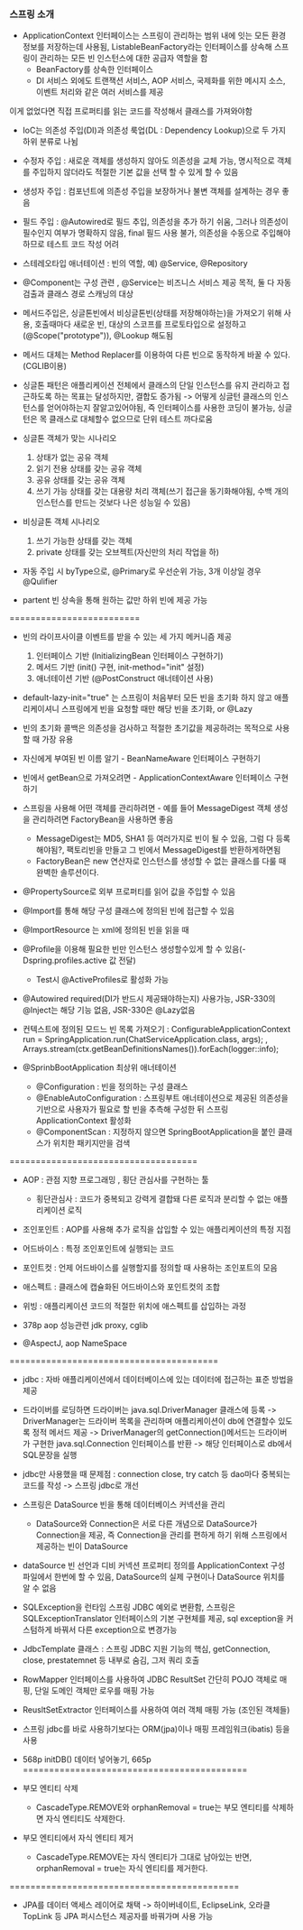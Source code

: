 
### 스프링 소개

* ApplicationContext 인터페이스는 스프링이 관리하는 범위 내에 잇는 모든 환경 정보를 저장하는데 사용됨, ListableBeanFactory라는 인터페이스를 상속해 스프링이 관리하는 모든 빈 인스턴스에 대한 공급자 역할을 함
  - BeanFactory를 상속한 인터페이스
  - DI 서비스 외에도 트랜잭션 서비스, AOP 서비스, 국제화를 위한 메시지 소스, 이벤트 처리와 같은 여러 서비스를 제공

이게 없었다면 직접 프로퍼티를 읽는 코드를 작성해서 클래스를 가져와야함

* IoC는 의존성 주입(DI)과 의존성 룩업(DL : Dependency Lookup)으로 두 가지 하위 분류로 나뉨

* 수정자 주입 : 새로운 객체를 생성하지 않아도 의존성을 교체 가능, 명시적으로 객체를 주입하지 않더라도 적절한 기본 값을 선택 할 수 있게 할 수 있음

* 생성자 주입 : 컴포넌트에 의존성 주입을 보장하거나 불변 객체를 설계하는 경우 좋음

* 필드 주입 : @Autowired로 필드 추입, 의존성을 추가 하기 쉬움, 그러나 의존성이 필수인지 여부가 명확하지 않음, final 필드 사용 불가, 의존성을 수동으로 주입해야 하므로 테스트 코드 작성 어려

* 스테레오타입 애너테이션 : 빈의 역할, 예) @Service, @Repository

* @Component는 구성 관련 , @Service는 비즈니스 서비스 제공 목적, 둘 다 자동 검출과 클래스 경로 스캐닝의 대상

* 메서드주입은, 싱글톤빈에서 비싱글톤빈(상태를 저장해야하는)을 가져오기 위해 사용, 호출때마다 새로운 빈, 대상의 스코프를 프로토타입으로 설정하고(@Scope("prototype")), @Lookup 해도됨

* 메서드 대체는 Method Replacer를 이용하여 다른 빈으로 동작하게 바꿀 수 있다.(CGLIB이용)

* 싱글톤 패턴은 애플리케이션 전체에서 클래스의 단일 인스턴스를 유지 관리하고 접근하도록 하는 목표는 달성하지만, 결합도 증가됨 -> 어떻게 싱글턴 클래스의 인스턴스를 얻어야하는지 잘알고있어야됨, 즉 인터페이스를 사용한 코딩이 불가능, 싱글턴은 목 클래스로 대체할수 없으므로 단위 테스트 까다로움

* 싱글톤 객체가 맞는 시나리오
  1. 상태가 없는 공유 객체
  2. 읽기 전용 상태를 갖는 공유 객체
  3. 공유 상태를 갖는 공유 객체
  4. 쓰기 가능 상태를 갖는 대용량 처리 객체(쓰기 접근을 동기화해야됨, 수백 개의 인스턴스를 만드는 것보다 나은 성능일 수 있음)

* 비싱글톤 객체 시나리오
  1. 쓰기 가능한 상태를 갖는 객체
  2. private 상태를 갖는 오브젝트(자신만의 처리 작업을 하)

* 자동 주입 시 byType으로, @Primary로 우선순위 가능, 3개 이상일 경우 @Qulifier

* partent 빈 상속을 통해 원하는 값만 하위 빈에 제공 가능

=========================

* 빈의 라이프사이클 이벤트를 받을 수 있는 세 가지 메커니즘 제공
  1. 인터페이스 기반 (InitializingBean 인터페이스 구현하기)
  2. 메서드 기반 (init() 구현, init-method="init" 설정)
  3. 애너테이션 기반 (@PostConstruct 애너테이션 사용)

* default-lazy-init="true" 는 스프링이 처음부터 모든 빈을 초기화 하지 않고 애플리케이셔니 스프링에게 빈을 요청할 때만 해당 빈을 초기화, or @Lazy

* 빈의 초기화 콜백은 의존성을 검사하고 적절한 초기값을 제공하려는 목적으로 사용할 때 가장 유용

* 자신에게 부여된 빈 이름 알기 - BeanNameAware 인터페이스 구현하기

* 빈에서 getBean으로 가져오려면 -  ApplicationContextAware 인터페이스 구현하기

* 스프링을 사용해 어떤 객체를 관리하려면 - 예를 들어 MessageDigest 객체 생성을 관리하려면 FactoryBean을 사용하면 좋음
  - MessageDigest는 MD5, SHA1 등 여러가지로 빈이 될 수 있음, 그럼 다 등록해야됨?, 팩토리빈을 만들고 그 빈에서 MessageDigest를 반환하게하면됨
  - FactoryBean은 new 연산자로 인스턴스를 생성할 수 없는 클래스를 다룰 때 완벽한 솔루션이다.

* @PropertySource로 외부 프로퍼티를 읽어 값을 주입할 수 있음

* @Import를 통해 해당 구성 클래스에 정의된 빈에 접근할 수 있음

* @ImportResource 는 xml에 정의된 빈을 읽을 때

* @Profile을 이용해 필요한 빈만 인스턴스 생성할수있게 할 수 있음(-Dspring.profiles.active 값 전달)
  - Test시 @ActiveProfiles로 활성화 가능

* @Autowired required(DI가 반드시 제공돼야하는지) 사용가능, JSR-330의 @Inject는 해당 기능 없음, JSR-330은 @Lazy없음

* 컨텍스트에 정의된 모드느 빈 목록 가져오기 : 		ConfigurableApplicationContext run = SpringApplication.run(ChatServiceApplication.class, args);
, Arrays.stream(ctx.getBeanDefinitionsNames()).forEach(logger::info);

* @SprinbBootApplication 최상위 애너테이션
  - @Configuration : 빈을 정의하는 구성 클래스
  - @EnableAutoConfiguration : 스프링부트 애너테이션으로 제공된 의존성을 기반으로 사용자가 필요로 할 빈을 추측해 구성한 뒤 스프링 ApplicationContext 활성화
  - @ComponentScan : 지정하지 않으면 SpringBootApplication을 붙인 클래스가 위치한 패키지만을 검색

====================================
* AOP : 관점 지향 프로그래밍 , 횡단 관심사를 구현하는 툴
  - 횡단관심사 : 코드가 중복되고 강력게 결합돼 다른 로직과 분리할 수 없는 애플리케이션 로직

* 조인포인트 : AOP를 사용해 추가 로직을 삽입할 수 있는 애플리케이션의 특정 지점
* 어드바이스 : 특정 조인포인트에 실행되는 코드
* 포인트컷 : 언제 어드바이스를 실행할지를 정의할 때 사용하는 조인포트의 모음
* 애스펙트 : 클래스에 캡슐화된 어드바이스와 포인트컷의 조합
* 위빙 : 애플리케이션 코드의 적절한 위치에 애스펙트를 삽입하는 과정

* 378p aop 성능관련 jdk proxy, cglib

* @AspectJ, aop NameSpace

========================================

* jdbc : 자바 애플리케이션에서 데이터베이스에 있는 데이터에 접근하는 표준 방법을 제공
* 드라이버를 로딩하면 드라이버는 java.sql.DriverManager 클래스에 등록 -> DriverManager는 드라이버 목록을 관리하며 애플리케이션이 db에 연결할수 있도록 정적 메서드 제공 -> DriverManager의 getConnection()메서드는 드라이버가 구현한 java.sql.Connection 인터페이스를 반환 -> 해당 인터페이스로 db에서 SQL문장을 실행
* jdbc만 사용했을 때 문제점 : connection close, try catch 등 dao마다 중복되는 코드를 작성 -> 스프링 jdbc로 개선

* 스프링은 DataSource 빈을 통해 데이터베이스 커넥션을 관리
  - DataSource와 Connection은 서로 다른 개념으로 DataSource가 Connection을 제공, 즉 Connection을 관리를 편하게 하기 위해 스프링에서 제공하는 빈이 DataSource

* dataSource 빈 선언과 디비 커넥션 프로퍼티 정의를 ApplicationContext 구성 파일에서 한번에 할 수 있음, DataSource의 실제 구현이나 DataSource 위치를 알 수 없음

* SQLException을 런타임 스프링 JDBC 예외로 변환함, 스프링은 SQLExceptionTranslator 인터페이스의 기본 구현체를 제공, sql exception을 커스텀하게 바꿔서 다른 exception으로 변경가능

* JdbcTemplate 클래스 : 스프링 JDBC 지원 기능의 핵심, getConnection, close, prestatemnet 등 내부로 숨김, 그저 쿼리 호출

* RowMapper 인터페이스를 사용하여 JDBC ResultSet 간단히 POJO 객체로 매핑, 단일 도메인 객체만 로우를 매핑 가능

* ReusltSetExtractor 인터페이스를 사용하여 여러 객체 매핑 가능 (조인된 객체들)

* 스프링 jdbc를 바로 사용하기보다는 ORM(jpa)이나 매핑 프레임워크(ibatis) 등을 사용
* 568p initDB() 데이터 넣어놓기, 665p
===========================================
* 부모 엔티티 삭제
  - CascadeType.REMOVE와 orphanRemoval = true는 부모 엔티티를 삭제하면 자식 엔티티도 삭제한다.

* 부모 엔티티에서 자식 엔티티 제거
  - CascadeType.REMOVE는 자식 엔티티가 그대로 남아있는 반면, orphanRemoval = true는 자식 엔티티를 제거한다.

============================================

* JPA를 데이터 액세스 레이어로 채택 -> 하이버네이트, EclipseLink, 오라클 TopLink 등 JPA 퍼시스턴스 제공자를 바꿔가며 사용 가능



